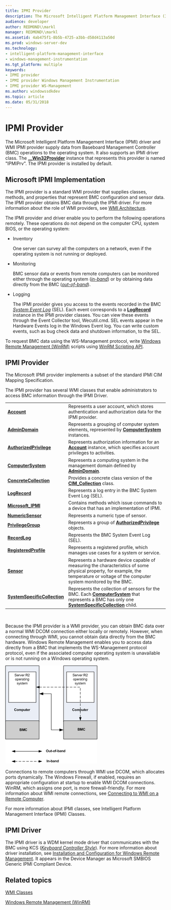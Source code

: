 ```yaml
---
title: IPMI Provider
description: The Microsoft Intelligent Platform Management Interface (IPMI) driver and WMI IPMI provider supply data from Baseboard Management Controller (BMC) operations to the operating system. It also supports an IPMI driver class.
audience: developer
author: REDMOND\\markl
manager: REDMOND\\markl
ms.assetid: 4ab475f1-8b5b-4725-a3bb-d58d4113a50d
ms.prod: windows-server-dev
ms.technology:
- intelligent-platform-management-interface
- windows-management-instrumentation
ms.tgt_platform: multiple
keywords:
- IPMI provider
- IPMI provider Windows Management Instrumentation
- IPMI provider WS-Management
ms.author: windowssdkdev
ms.topic: article
ms.date: 05/31/2018
---
```


# IPMI Provider

The Microsoft Intelligent Platform Management Interface (IPMI) driver and WMI IPMI provider supply data from Baseboard Management Controller (BMC) operations to the operating system. It also supports an IPMI driver class. The [**\_\_Win32Provider**](https://msdn.microsoft.com/library/aa394688) instance that represents this provider is named "IPMIPrv". The IPMI provider is installed by default.

## Microsoft IPMI Implementation

The IPMI provider is a standard WMI provider that supplies classes, methods, and properties that represent BMC configuration and sensor data. The IPMI provider obtains BMC data through the IPMI driver. For more information about the role of WMI providers, see [WMI Architecture](https://msdn.microsoft.com/library/aa394553).

The IPMI provider and driver enable you to perform the following operations remotely. These operations do not depend on the computer CPU, system BIOS, or the operating system:

-   Inventory

    One server can survey all the computers on a network, even if the operating system is not running or deployed.

-   Monitoring

    BMC sensor data or events from remote computers can be monitored either through the operating system ([*in-band*](https://msdn.microsoft.com/library/aa384465#winrm-gloss-in-band)) or by obtaining data directly from the BMC ([*out-of-band*](https://msdn.microsoft.com/library/aa384465#winrm-gloss-out-of-band)).

-   Logging

    The IPMI provider gives you access to the events recorded in the BMC [*System Event Log*](https://msdn.microsoft.com/library/aa384465#winrm-gloss-system-event-log) (SEL). Each event corresponds to a [**LogRecord**](logrecord.md) instance in the IPMI provider classes. You can view these events through the Event Collector tool, Wecutil.cmd. SEL events appear in the Hardware Events log in the Windows Event log. You can write custom events, such as bug check data and shutdown information, to the SEL.

To request BMC data using the WS-Management protocol, write [Windows Remote Management (WinRM)](https://msdn.microsoft.com/library/aa384426) scripts using [WinRM Scripting API](https://msdn.microsoft.com/library/aa384469).

## IPMI Provider

The Microsoft IPMI provider implements a subset of the standard IPMI CIM Mapping Specification.

The IPMI provider has several WMI classes that enable administrators to access BMC information through the IPMI Driver.



|                                                              |                                                                                                                                                                                                        |
|--------------------------------------------------------------|--------------------------------------------------------------------------------------------------------------------------------------------------------------------------------------------------------|
| [**Account**](account.md)                                   | Represents a user account, which stores authentication and authorization data for the IPMI provider.                                                                                                   |
| [**AdminDomain**](admindomain.md)                           | Represents a grouping of computer system elements, represented by [**ComputerSystem**](computersystem.md) instances.                                                                                  |
| [**AuthorizedPrivilege**](authorizedprivilege.md)           | Represents authorization information for an [**Account**](account.md) instance, which specifies account privileges to activities.                                                                     |
| [**ComputerSystem**](computersystem.md)                     | Represents a computing system in the management domain defined by [**AdminDomain**](admindomain.md).                                                                                                  |
| [**ConcreteCollection**](concretecollection.md)             | Provides a concrete class version of the [**CIM\_Collection**](https://www.bing.com/search?q=**CIM\_Collection**) class.                                                                                                                  |
| [**LogRecord**](logrecord.md)                               | Represents a log entry in the BMC System Event Log (SEL).                                                                                                                                              |
| [**Microsoft\_IPMI**](microsoft-ipmi.md)                    | Contains methods which issue commands to a device that has an implementation of IPMI.                                                                                                                  |
| [**NumericSensor**](numericsensor.md)                       | Represents a numeric type of sensor.                                                                                                                                                                   |
| [**PrivilegeGroup**](privilegegroup.md)                     | Represents a group of [**AuthorizedPrivilege**](authorizedprivilege.md) objects.                                                                                                                      |
| [**RecordLog**](recordlog.md)                               | Represents the BMC System Event Log (SEL).                                                                                                                                                             |
| [**RegisteredProfile**](registeredprofile.md)               | Represents a registered profile, which manages use cases for a system or service.                                                                                                                      |
| [**Sensor**](sensor.md)                                     | Represents a hardware device capable of measuring the characteristics of some physical property, for example, the temperature or voltage of the computer system monitored by the BMC.                  |
| [**SystemSpecificCollection**](systemspecificcollection.md) | Represents the collection of sensors for the BMC. Each [**ComputerSystem**](computersystem.md) that represents a BMC has only one [**SystemSpecificCollection**](https://msdn.microsoft.com/library/aa393885) child. |



 

Because the IPMI provider is a WMI provider, you can obtain BMC data over a normal WMI DCOM connection either locally or remotely. However, when connecting through WMI, you cannot obtain data directly from the BMC hardware. Windows Remote Management enables you to access data directly from a BMC that implements the WS-Management protocol protocol, even if the associated computer operating system is unavailable or is not running on a Windows operating system.

![obtaining bmc data over a normal wmi dcom connection](images/bmc-in-out-band.png)

Connections to remote computers through WMI use DCOM, which allocates ports dynamically. The Windows Firewall, if enabled, requires an appropriate configuration at startup to enable WMI DCOM connections. WinRM, which assigns one port, is more firewall-friendly. For more information about WMI remote connections, see [Connecting to WMI on a Remote Computer](https://msdn.microsoft.com/library/aa389290).

For more information about IPMI classes, see Intelligent Platform Management Interface (IPMI) Classes.

## IPMI Driver

The IPMI driver is a WDM kernel mode driver that communicates with the BMC using KCS ([*Keyboard Controller Style*](https://msdn.microsoft.com/library/aa384465#winrm-gloss-keyboard-controller-style)). For more information about driver installation, see [Installation and Configuration for Windows Remote Management](https://msdn.microsoft.com/library/aa384372). It appears in the Device Manager as Microsoft SMBIOS Generic IPMI Compliant Device.

## Related topics

<dl> <dt>

[WMI Classes](https://msdn.microsoft.com/library/aa394554)
</dt> <dt>

[Windows Remote Management (WinRM)](https://msdn.microsoft.com/library/aa384426)
</dt> </dl>

 

 




